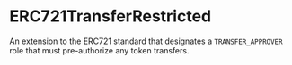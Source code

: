 # ERC721TransferRestricted

An extension to the ERC721 standard that designates a `TRANSFER_APPROVER` role that must pre-authorize any token transfers.

